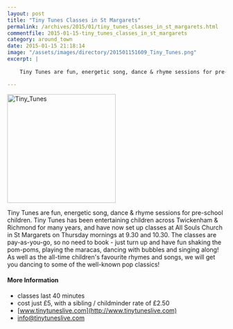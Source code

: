 ```yaml
---
layout: post
title: "Tiny Tunes Classes in St Margarets"
permalink: /archives/2015/01/tiny_tunes_classes_in_st_margarets.html
commentfile: 2015-01-15-tiny_tunes_classes_in_st_margarets
category: around_town
date: 2015-01-15 21:18:14
image: "/assets/images/directory/201501151609_Tiny_Tunes.png"
excerpt: |
    
    Tiny Tunes are fun, energetic song, dance & rhyme sessions for pre-school children. Tiny Tunes has been entertaining children across Twickenham & Richmond for many years, and have now set up classes at All Souls Church in St Margarets on Thursday mornings at 9.30 and 10.30. The classes are pay-as-you-go, so no need to book - just turn up and have fun shaking the pom-poms, playing the maracas, dancing with bubbles and singing along! As well as the all-time children's favourite rhymes and songs, we will get you dancing to some of the well-known pop classics!

---
```


<img src="/assets/images/directory/201501151609_Tiny_Tunes.png"  alt="Tiny_Tunes" width="250"  class="right" />

Tiny Tunes are fun, energetic song, dance & rhyme sessions for pre-school children. Tiny Tunes has been entertaining children across Twickenham & Richmond for many years, and have now set up classes at All Souls Church in St Margarets on Thursday mornings at 9.30 and 10.30. The classes are pay-as-you-go, so no need to book - just turn up and have fun shaking the pom-poms, playing the maracas, dancing with bubbles and singing along! As well as the all-time children's favourite rhymes and songs, we will get you dancing to some of the well-known pop classics!

#### More Information

-   classes last 40 minutes
-   cost just £5, with a sibling / childminder rate of £2.50
-   [www.tinytuneslive.com](http://www.tinytuneslive.com)
-   <info@tinytuneslive.com>
